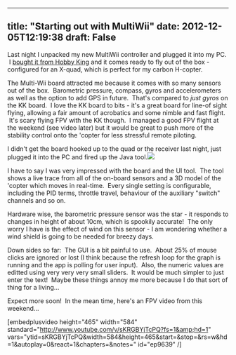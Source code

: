 
---
title: "Starting out with MultiWii"
date: 2012-12-05T12:19:38
draft: False
---

Last night I unpacked my new MultiWii controller and plugged it into my PC.  I [bought it from Hobby King](http://www.hobbyking.com/hobbyking/store/__27033__MultiWii_328P_Flight_Controller_w_FTDI_DSM2_Port.html) and it comes ready to fly out of the box - configured for an X-quad, which is perfect for my carbon H-copter.

The Multi-Wii board attracted me because it comes with so many sensors out of the box.  Barometric pressure, compass, gyros and accelerometers as well as the option to add GPS in future.  That's compared to *just gyros* on the KK board.  I love the KK board to bits - it's a great board for line-of sight flying, allowing a fair amount of acrobatics and some nimble and fast flight.  It's scary flying FPV with the KK though.  I managed a good FPV flight at the weekend (see video later) but it would be great to push more of the stability control onto the 'copter for less stressful remote piloting.

I didn't get the board hooked up to the quad or the receiver last night, just plugged it into the PC and fired up the Java tool.[<img src="http://logicalgenetics.com/wp-content/uploads/2012/12/MultiWii1.png"/>](http://logicalgenetics.com/wp-content/uploads/2012/12/MultiWii1.png)

I have to say I was very impressed with the board and the UI tool.  The tool shows a live trace from all of the on-board sensors and a 3D model of the 'copter which moves in real-time.  Every single setting is configurable, including the PID terms, throttle travel, behaviour of the auxiliary "switch" channels and so on.

Hardware wise, the barometric pressure sensor was the star - it responds to changes in height of about 10cm, which is spookily accurate!  The only worry I have is the effect of wind on this sensor - I am wondering whether a wind shield is going to be needed for breezy days.

Down sides so far:  The GUI is a bit painful to use.  About 25% of mouse clicks are ignored or lost (I think because the refresh loop for the graph is running and the app is polling for user input).  Also, the numeric values are editted using very very very small sliders.  It would be much simpler to just enter the text!  Maybe these things annoy me more because I do that sort of thing for a living...

Expect more soon!  In the mean time, here's an FPV video from this weekend...

[embedplusvideo height="465" width="584" standard="http://www.youtube.com/v/sKRGBYjTcPQ?fs=1&amp;hd=1" vars="ytid=sKRGBYjTcPQ&amp;width=584&amp;height=465&amp;start=&amp;stop=&amp;rs=w&amp;hd=1&amp;autoplay=0&amp;react=1&amp;chapters=&amp;notes=" id="ep9639" /]